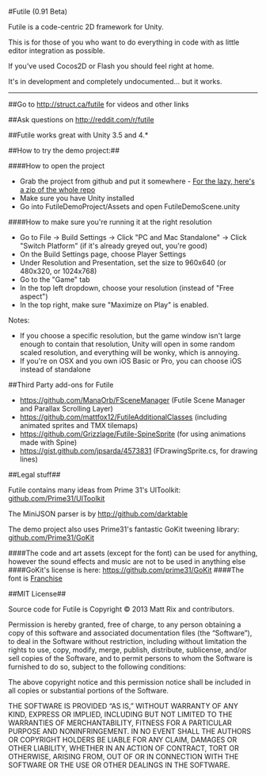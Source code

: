 #Futile (0.91 Beta)

Futile is a code-centric 2D framework for Unity. 

This is for those of you who want to do everything in code with as little editor integration as possible. 

If you've used Cocos2D or Flash you should feel right at home.

It's in development and completely undocumented... but it works. 
___

##Go to http://struct.ca/futile for videos and other links

##Ask questions on http://reddit.com/r/futile

##Futile works great with Unity 3.5 and 4.*

##How to try the demo project:##

####How to open the project

- Grab the project from github and put it somewhere - [For the lazy, here's a zip of the whole repo](https://github.com/MattRix/Futile/zipball/master)
- Make sure you have Unity installed
- Go into FutileDemoProject/Assets and open FutileDemoScene.unity

####How to make sure you're running it at the right resolution
- Go to File -> Build Settings -> Click "PC and Mac Standalone" -> Click "Switch Platform" (if it's already greyed out, you're good)
- On the Build Settings page, choose Player Settings
- Under Resolution and Presentation, set the size to 960x640 (or 480x320, or 1024x768)
- Go to the "Game" tab 
- In the top left dropdown, choose your resolution (instead of "Free aspect")
- In the top right, make sure "Maximize on Play" is enabled.

Notes: 
- If you choose a specific resolution, but the game window isn't large enough to contain that resolution, Unity will open in some random scaled resolution, and everything will be wonky, which is annoying. 
- If you're on OSX and you own iOS Basic or Pro, you can choose iOS instead of standalone

##Third Party add-ons for Futile

- https://github.com/ManaOrb/FSceneManager (Futile Scene Manager and Parallax Scrolling Layer)
- https://github.com/mattfox12/FutileAdditionalClasses (including animated sprites and TMX tilemaps)
- https://github.com/Grizzlage/Futile-SpineSprite (for using animations made with Spine)
- https://gist.github.com/jpsarda/4573831 (FDrawingSprite.cs, for drawing lines)


##Legal stuff##

Futile contains many ideas from Prime 31's UIToolkit: [github.com/Prime31/UIToolkit](http://github.com/Prime31/UIToolkit)

The MiniJSON parser is by http://github.com/darktable

The demo project also uses Prime31's fantastic GoKit tweening library: [github.com/Prime31/GoKit](http://github.com/Prime31/GoKit)

####The code and art assets (except for the font) can be used for anything, however the sound effects and music are not to be used in anything else
####GoKit's license is here: https://github.com/prime31/GoKit
####The font is [Franchise](http://www.losttype.com/font/?name=franchise)

##MIT License##

Source code for Futile is Copyright © 2013 Matt Rix and contributors.

Permission is hereby granted, free of charge, to any person obtaining a copy of this software and associated documentation files (the “Software”), to deal in the Software without restriction, including without limitation the rights to use, copy, modify, merge, publish, distribute, sublicense, and/or sell copies of the Software, and to permit persons to whom the Software is furnished to do so, subject to the following conditions:

The above copyright notice and this permission notice shall be included in all copies or substantial portions of the Software.

THE SOFTWARE IS PROVIDED “AS IS,” WITHOUT WARRANTY OF ANY KIND, EXPRESS OR IMPLIED, INCLUDING BUT NOT LIMITED TO THE WARRANTIES OF MERCHANTABILITY, FITNESS FOR A PARTICULAR PURPOSE AND NONINFRINGEMENT. IN NO EVENT SHALL THE AUTHORS OR COPYRIGHT HOLDERS BE LIABLE FOR ANY CLAIM, DAMAGES OR OTHER LIABILITY, WHETHER IN AN ACTION OF CONTRACT, TORT OR OTHERWISE, ARISING FROM, OUT OF OR IN CONNECTION WITH THE SOFTWARE OR THE USE OR OTHER DEALINGS IN THE SOFTWARE.


